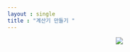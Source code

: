 ```yaml
---
layout : single
title : "계산기 만들기 "
---
```

<p align="center">
<img src="https://user-images.githubusercontent.com/50286174/198936734-b22d7dce-d884-497b-a9f0-e22958a08b40.gif">
</p>
